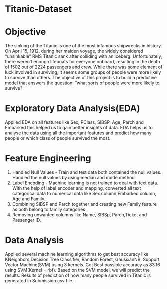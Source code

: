# Titanic-Dataset

# Objective
The sinking of the Titanic is one of the most infamous shipwrecks in
history. On April 15, 1912, during her maiden voyage, the widely considered “unsinkable” RMS Titanic sank after colliding with an iceberg. Unfortunately, there weren’t
enough lifeboats for everyone onboard, resulting in the death of 1502 out of 2224
passengers and crew. While there was some element of luck involved in surviving, it seems some groups of
people were more likely to survive than others. The objective of this project is to build a predictive model that answers the question: “what sorts of people were more likely to survive?

# Exploratory Data Analysis(EDA)
Applied EDA on all features like Sex, PClass, SIBSP, Age, Parch and Embarked this helped us to gain better insights of data. EDA helps us to analyse the data using all the important features and predict how many people or which class of people survived the most.  

# Feature Engineering
1) Handled Null Values - Train and test data both contained the null values. Handled the null values by using median and mode method
2) Label Encoding - Machine learning is not trained to deal with text data. With the help of label encoder and mapping, converted all text categorical data to numerical data like Sex column,Embarked column, Age and Family.
3) Combining SIBSP and Parch together and creating new Family feature as both belong to family categories
4) Removing unwanted columns like Name, SIBSp, Parch,Ticket and Passenger ID.

# Data Analysis
Applied several machine learning algorithms to get best accuracy like  KNeighbors,Decision Tree Classifier, Random Forest, GaussianNB, Support Vector Machine(SVM) using 3 kernels. Got Best possible accuracy as 83.16 using SVM(Kernel = rbf).  Based on the SVM model, we will predict the results. Results of prediction of how many people 
survived in Titanic is generated in Submission.csv file.
